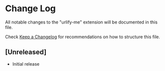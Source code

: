# Change Log

All notable changes to the "urlify-me" extension will be documented in this file.

Check [Keep a Changelog](http://keepachangelog.com/) for recommendations on how to structure this file.

## [Unreleased]

- Initial release